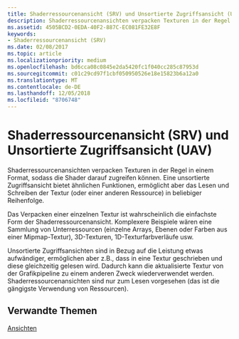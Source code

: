 ```yaml
---
title: Shaderressourcenansicht (SRV) und Unsortierte Zugriffsansicht (UAV)
description: Shaderressourcenansichten verpacken Texturen in der Regel in einem Format, sodass die Shader darauf zugreifen können. Eine unsortierte Zugriffsansicht bietet ähnlichen Funktionen, ermöglicht aber das Lesen und Schreiben der Textur (oder einer anderen Ressource) in beliebiger Reihenfolge.
ms.assetid: 4505BCD2-0EDA-40F2-887C-EC081FE32E8F
keywords:
- Shaderressourcenansicht (SRV)
ms.date: 02/08/2017
ms.topic: article
ms.localizationpriority: medium
ms.openlocfilehash: bd6cca08c0845e2da5420fc1f040cc285c87953d
ms.sourcegitcommit: c01c29cd97f1cbf050950526e18e15823b6a12a0
ms.translationtype: MT
ms.contentlocale: de-DE
ms.lasthandoff: 12/05/2018
ms.locfileid: "8706748"
---
```

# <a name="shader-resource-view-srv-and-unordered-access-view-uav"></a>Shaderressourcenansicht (SRV) und Unsortierte Zugriffsansicht (UAV)


Shaderressourcenansichten verpacken Texturen in der Regel in einem Format, sodass die Shader darauf zugreifen können. Eine unsortierte Zugriffsansicht bietet ähnlichen Funktionen, ermöglicht aber das Lesen und Schreiben der Textur (oder einer anderen Ressource) in beliebiger Reihenfolge.

Das Verpacken einer einzelnen Textur ist wahrscheinlich die einfachste Form der Shaderressourcenansicht. Komplexere Beispiele wären eine Sammlung von Unterressourcen (einzelne Arrays, Ebenen oder Farben aus einer Mipmap-Textur), 3D-Texturen, 1D-Texturfarbverläufe usw.

Unsortierte Zugriffsansichten sind in Bezug auf die Leistung etwas aufwändiger, ermöglichen aber z.B., dass in eine Textur geschrieben und diese gleichzeitig gelesen wird. Dadurch kann die aktualisierte Textur von der Grafikpipeline zu einem anderen Zweck wiederverwendet werden. Shaderressourcenansichten sind nur zum Lesen vorgesehen (das ist die gängigste Verwendung von Ressourcen).

## <a name="span-idrelated-topicsspanrelated-topics"></a><span id="related-topics"></span>Verwandte Themen


[Ansichten](views.md)

 

 





